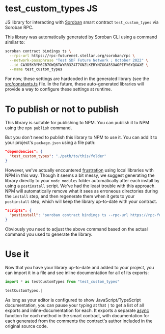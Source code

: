 # test_custom_types JS

JS library for interacting with [Soroban](https://soroban.stellar.org/) smart contract `test_custom_types` via Soroban RPC.

This library was automatically generated by Soroban CLI using a command similar to:

```bash
soroban contract bindings ts \
  --rpc-url https://rpc-futurenet.stellar.org/soroban/rpc \
  --network-passphrase "Test SDF Future Network ; October 2022" \
  --id CA3D5KRYM6CB7OWQ6TWYRR3Z4T7GNZLKERYNZGGA5SOAOPIFY6YQGAXE \
  --name test_custom_types
```

For now, these settings are hardcoded in the generated library (see the [src/constants.ts](./src/constants.ts) file. In the future, these auto-generated libraries will provide a way to configure these settings at runtime.

# To publish or not to publish

This library is suitable for publishing to NPM. You can publish it to NPM using the `npm publish` command.

But you don't need to publish this library to NPM to use it. You can add it to your project's `package.json` using a file path:

```json
"dependencies": {
  "test_custom_types": "./path/to/this/folder"
}
```

However, we've actually encountered [frustration](https://github.com/stellar/soroban-example-dapp/pull/117#discussion_r1232873560) using local libraries with NPM in this way. Though it seems a bit messy, we suggest generating the library directly to your `node_modules` folder automatically after each install by using a `postinstall` script. We've had the least trouble with this approach. NPM will automatically remove what it sees as erroneous directories during the `install` step, and then regenerate them when it gets to your `postinstall` step, which will keep the library up-to-date with your contract.

```json
"scripts": {
  "postinstall": "soroban contract bindings ts --rpc-url https://rpc-futurenet.stellar.org/soroban/rpc --network-passphrase \"Test SDF Future Network ; October 2022\" --id CA3D5KRYM6CB7OWQ6TWYRR3Z4T7GNZLKERYNZGGA5SOAOPIFY6YQGAXE --name test_custom_types"
}
```

Obviously you need to adjust the above command based on the actual command you used to generate the library.

# Use it

Now that you have your library up-to-date and added to your project, you can import it in a file and see inline documentation for all of its exports:

```js
import * as testCustomTypes from "test_custom_types"

testCustomTypes.|
```

As long as your editor is configured to show JavaScript/TypeScript documentation, you can pause your typing at that `|` to get a list of all exports and inline-documentation for each. It exports a separate [async](https://developer.mozilla.org/en-US/docs/Web/JavaScript/Reference/Statements/async_function) function for each method in the smart contract, with documentation for each generated from the comments the contract's author included in the original source code.
